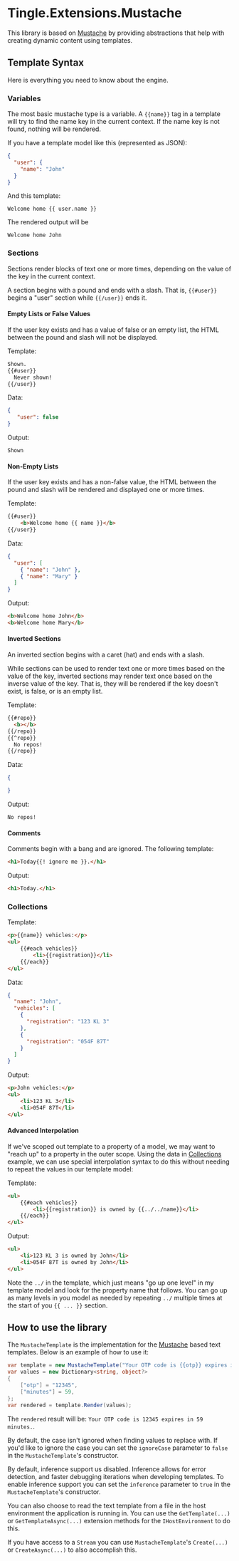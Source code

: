 # Tingle.Extensions.Mustache

This library is based on [Mustache](https://github.com/ActiveCampaign/mustachio) by providing abstractions that help with creating dynamic content using templates.

## Template Syntax

Here is everything you need to know about the engine.

### Variables

The most basic mustache type is a variable. A `{{name}}` tag in a template will try to find the name key in the current context. If the name key is not found, nothing will be rendered.

If you have a template model like this (represented as JSON):

```json
{
  "user": {
    "name": "John"
  }
}
```

And this template:

```Welcome home {{ user.name }}```

The rendered output will be

```Welcome home John```

### Sections

Sections render blocks of text one or more times, depending on the value of the key in the current context.

A section begins with a pound and ends with a slash. That is, `{{#user}}` begins a "user" section while `{{/user}}` ends it.

#### Empty Lists or False Values

If the user key exists and has a value of false or an empty list, the HTML between the pound and slash will not be displayed.

Template:

```html
Shown.
{{#user}}
  Never shown!
{{/user}}
```

Data:

```json
{
   "user": false
}
```

Output:

```Shown```

#### Non-Empty Lists

If the user key exists and has a non-false value, the HTML between the pound and slash will be rendered and displayed one or more times.

Template:

```html
{{#user}}
    <b>Welcome home {{ name }}</b>
{{/user}}
```

Data:

```json
{
  "user": [
    { "name": "John" },
    { "name": "Mary" }
  ]
}
```

Output:

```html
<b>Welcome home John</b>
<b>Welcome home Mary</b>
```

#### Inverted Sections

An inverted section begins with a caret (hat) and ends with a slash.

While sections can be used to render text one or more times based on the value of the key, inverted sections may render text once based on the inverse value of the key. That is, they will be rendered if the key doesn't exist, is false, or is an empty list.

Template:

```html
{{#repo}}
  <b></b>
{{/repo}}
{{^repo}}
  No repos!
{{/repo}}
```

Data:

```json
{

}
```

Output:

```No repos!```

#### Comments

Comments begin with a bang and are ignored. The following template:

```html
<h1>Today{{! ignore me }}.</h1>
```

Output:

```html
<h1>Today.</h1>
```

### Collections

Template:

```html
<p>{{name}} vehicles:</p>
<ul>
    {{#each vehicles}}
        <li>{{registration}}</li>
    {{/each}}
</ul>
```

Data:

```json
{
  "name": "John",
  "vehicles": [
    {
      "registration": "123 KL 3"
    },
    {
      "registration": "054F 87T"
    }
  ]
}
```

Output:

```html
<p>John vehicles:</p>
<ul>
    <li>123 KL 3</li>
    <li>054F 87T</li>
</ul>
```

#### Advanced Interpolation

If we've scoped out template to a property of a model, we may want to "reach up" to a property in the outer scope. Using the data in [Collections](#collections) example, we can use special interpolation syntax to do this without needing to repeat the values in our template model:

Template:

```html
<ul>
    {{#each vehicles}}
        <li>{{registration}} is owned by {{../../name}}</li>
    {{/each}}
</ul>
```

Output:

```html
<ul>
    <li>123 KL 3 is owned by John</li>
    <li>054F 87T is owned by John</li>
</ul>
```

Note the `../` in the template, which just means "go up one level" in my template model and look for the property name that follows. You can go up as many levels in you model as needed by repeating `../` multiple times at the start of you `{{ ... }}` section.

## How to use the library

The `MustacheTemplate` is the implementation for the [Mustache](https://github.com/ActiveCampaign/mustachio) based text templates. Below is an example of how to use it:

```cs
var template = new MustacheTemplate("Your OTP code is {{otp}} expires in {{minutes}} minutes.");
var values = new Dictionary<string, object?>
{
    ["otp"] = "12345",
    ["minutes"] = 59,
};
var rendered = template.Render(values);
```

The `rendered` result will be: `Your OTP code is 12345 expires in 59 minutes.`.

By default, the case isn't ignored when finding values to replace with. If you'd like to ignore the case you can set the `ignoreCase` parameter to `false` in the `MustacheTemplate`'s constructor.

By default, inference support us disabled. Inference allows for error detection, and faster debugging iterations when developing templates. To enable inference support you can set the `inference` parameter to `true` in the `MustacheTemplate`'s constructor.

You can also choose to read the text template from a file in the host environment the application is running in. You can use the `GetTemplate(...)` or `GetTemplateAsync(...)` extension methods for the `IHostEnvironment` to do this.

If you have access to a `Stream` you can use `MustacheTemplate`'s `Create(...)` or `CreateAsync(...)` to also accomplish this.
